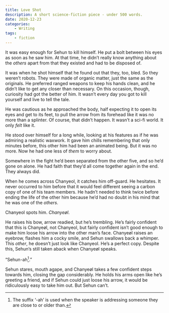 ```yaml
---
title: Love Shot
description: A short science-fiction piece - under 500 words.
date: 2020-12-23
categories:
    - Writing
tags:
    - fiction
---
```


It was easy enough for Sehun to kill himself.  He put a bolt between his eyes as soon as he saw him.  At that time, he didn’t really know anything about the *others* apart from that they existed and had to be disposed of.

It was when he shot himself that he found out that they, too, bled.  So they weren’t robots.  They were made of organic matter, just the same as the originals.  He preferred ranged weapons to keep his hands clean, and he didn’t like to get any closer than necessary.  On this occasion, though, curiosity had got the better of him.  It wasn’t every day you got to kill yourself and live to tell the tale.

He was cautious as he approached the body, half expecting it to open its eyes and get to its feet, to pull the arrow from its forehead like it was no more than a splinter.  Of course, that didn’t happen.  It wasn’t a sci-fi world.  It only *felt* like it.

He stood over himself for a long while, looking at his features as if he was admiring a realistic waxwork.  It gave him chills remembering that only minutes before, this other him had been an animated being.  But it was no more.  Now he had one less of *them* to worry about.

Somewhere in the fight he’d been separated from the other five, and so he’d gone on alone.  He had faith that they’d all come together again in the end.  They always did.

When he comes across Chanyeol, it catches him off-guard.  He hesitates.  It never occurred to him before that it would feel different seeing a carbon copy of one of his team members.  He hadn’t needed to think twice before ending the life of the other him because he’d had no doubt in his mind that he was one of the *others*.

Chanyeol spots him.  *Chanyeøl*.

He raises his bow, arrow readied, but he’s trembling.  He’s fairly confident that this is Chanyeøl, not Chanyeol, but fairly confident isn’t good enough to make him loose his arrow into the other man’s face.  Chanyeøl raises an eyebrow, flashes him a cocky smile, and Sehun swallows back a whimper.  This *other*, he doesn’t just look like Chanyeol.  He’s a perfect copy.  Despite this, Sehun’s still taken aback when Chanyeøl speaks.

“Sehun-ah[^1].”

Sehun stares, mouth agape, and Chanyeøl takes a few confident steps towards him, closing the gap considerably.  He holds his arms open like he’s greeting a friend, and if Sehun could just loose his arrow, it would be ridiculously easy to take him out.  But Sehun can’t.  


[^1]: 	The suffix ‘-ah’ is used when the speaker is addressing someone they are close to or older than.